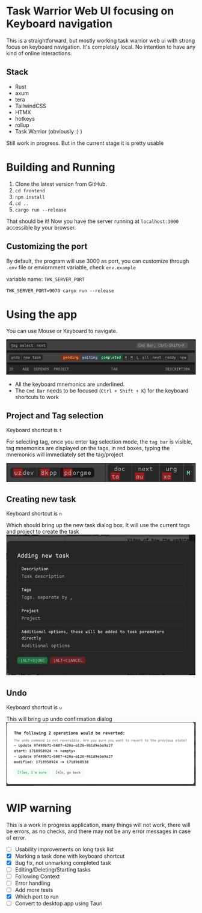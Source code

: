 # Task Warrior Web UI focusing on Keyboard navigation

This is a straightforward, but mostly working task warrior web ui with strong focus on keyboard navigation.
It's completely local. No intention to have any kind of online interactions.

## Stack
* Rust
* axum
* tera
* TailwindCSS
* HTMX
* hotkeys
* rollup
* Task Warrior (obviously :) )

Still work in progress. But in the current stage it is pretty usable


# Building and Running

1. Clone the latest version from GitHub.
2. `cd frontend`
3. `npm install`
4. `cd ..`
5. `cargo run --release`

That should be it! Now you have the server running at `localhost:3000` accessible by your browser.

## Customizing the port
By default, the program will use 3000 as port,
you can customize through `.env` file or enviornment variable, check `env.example`

variable name: `TWK_SERVER_PORT`

```shell
TWK_SERVER_PORT=9070 cargo run --release
```


# Using the app

You can use Mouse or Keyboard to navigate.

![Top bar](./screenshots/top_bars.png)

* All the keyboard mnemonics are underlined. 
* The `Cmd Bar` needs to be focused (`Ctrl + Shift + K`) for the keyboard shortcuts to work

## Project and Tag selection
Keyboard shortcut is `t`

For selecting tag, once you enter tag selection mode, the `tag bar` is visible,
tag mnemonics are displayed on the tags, in red boxes, typing the mnemonics will immediately set the tag/project

![Search bar](./screenshots/tag-search.png)

## Creating new task
Keyboard shortcut is `n`

Which should bring up the new task dialog box. It will use the current tags and project to create the task
![New task](./screenshots/new-task.png)

## Undo
Keyboard shortcut is `u`

This will bring up undo confirmation dialog
![Undo](./screenshots/undo.png)


# WIP warning

This is a work in progress application, many things will not work,
there will be errors, as no checks, and there may not be any error messages in case of error. 

- [ ] Usability improvements on long task list
- [x] Marking a task done with keyboard shortcut
- [x] Bug fix, not unmarking completed task
- [ ] Editing/Deleting/Starting tasks
- [ ] Following Context
- [ ] Error handling
- [ ] Add more tests
- [x] Which port to run
- [ ] Convert to desktop app using Tauri
